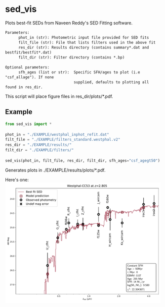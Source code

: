 # sed_vis
Plots best-fit SEDs from Naveen Reddy's SED Fitting software.

    Parameters:
          phot_in (str): Photometric input file provided for SED fits
          filt_file (str): File that lists filters used in the above fit
          res_dir (str): Results directory (contains summary*.dat and bestfit/bestfit*.dat)
          filt_dir (str): Filter directory (contains *.bp)

    Optional parameters:
          sfh_ages (list or str):  Specific SFH/ages to plot (i.e "csf_allage"). If none
                                   supplied, defaults to plotting all found in res_dir.

This script will place figure files in res_dir/plots/*.pdf.
    
## Example
```python
from sed_vis import *

phot_in = "./EXAMPLE/westphal_inphot_refit.dat"
filt_file = "./EXAMPLE/filters_standard.westphal.v2"
res_dir = "./EXAMPLE/results/"
filt_dir = "./EXAMPLE/filters/"

sed_vis(phot_in, filt_file, res_dir, filt_dir, sfh_ages="csf_agegt50")
```
Generates plots in ./EXAMPLE/results/plots/*.pdf.
    
Here's one:
![alt text](https://github.com/tonypahl/sed_vis/blob/main/example_output.png?sanitize=true)
    
    
